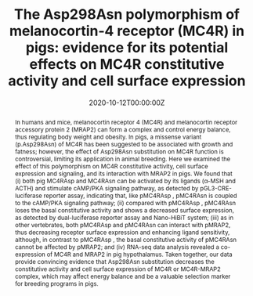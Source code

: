 ---
abstract: In humans and mice, melanocortin receptor 4 (MC4R) and melanocortin receptor accessory protein 2 (MRAP2) can form a complex and control energy balance, thus regulating body weight and obesity. In pigs, a missense variant (p.Asp298Asn) of MC4R has been suggested to be associated with growth and fatness; however, the effect of Asp298Asn substitution on MC4R function is controversial, limiting its application in animal breeding. Here we examined the effect of this polymorphism on MC4R constitutive activity, cell surface expression and signaling, and its interaction with MRAP2 in pigs. We found that (i) both pig MC4RAsp and MC4RAsn can be activated by its ligands (α-MSH and ACTH) and stimulate cAMP/PKA signaling pathway, as detected by pGL3-CRE-luciferase reporter assay, indicating that, like pMC4RAsp , pMC4RAsn is coupled to the cAMP/PKA signaling pathway; (ii) compared with pMC4RAsp , pMC4RAsn loses the basal constitutive activity and shows a decreased surface expression, as detected by dual-luciferase reporter assay and Nano-HiBiT system; (iii) as in other vertebrates, both pMC4RAsp and pMC4RAsn can interact with pMRAP2, thus decreasing receptor surface expression and enhancing ligand sensitivity, although, in contrast to pMC4RAsp , the basal constitutive activity of pMC4RAsn cannot be affected by pMRAP2; and (iv) RNA-seq data analysis revealed a co-expression of MC4R and MRAP2 in pig hypothalamus. Taken together, our data provide convincing evidence that Asp298Asn substitution decreases the constitutive activity and cell surface expression of MC4R or MC4R-MRAP2 complex, which may affect energy balance and be a valuable selection marker for breeding programs in pigs.
authors:
- Jiannan Zhang
- Jing Li
- Chenlei Wu
- Zhixing Hu
- Liqi An
- Yiping Wan
- Chao Fang
- Xiao Zhang
- Juan Li
- Yajun Wang
author_notes:
- "Equal contribution"
- "Equal contribution"
date: "2020-10-12T00:00:00Z"
doi: "https://doi.org/10.1111/age.12986"
featured: True
image:
  caption: 'Proposed actions of Asp298Asn substitution on pig MC4R function and energy balance.'
  focal_point: ""
  preview_only: false
projects: []
publication: Animal Genetics
publication_short: ""
publication_types:
- "2"
publishDate: "2020-10-12T00:00:00Z"
#slides: example
summary: In addition, we found that pig MRAP2 can decrease surface expression, increase the ligand sensitivity and selectivity of pMC4RAsp/pMC4RAsn, and enhance the basal constitutive activity of pMC4RAsp.
#tags:
title: "The Asp298Asn polymorphism of melanocortin‐4 receptor (MC4R) in pigs: evidence for its potential effects on MC4R constitutive activity and cell surface expression"
#url_code: ""
#url_dataset: ""
url_pdf:
#url_poster: ""
#url_project: ""
#url_slides: ""
#url_source: ""
#url_video: ""
---